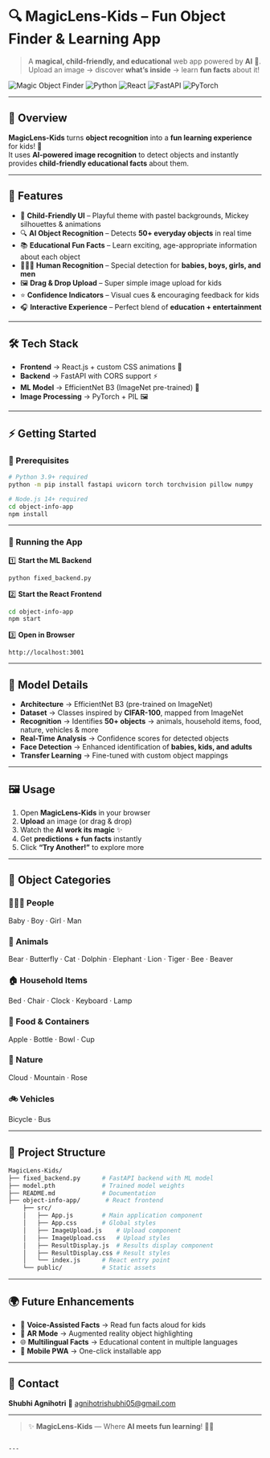

# 🔍 MagicLens-Kids – Fun Object Finder & Learning App  

> A **magical, child-friendly, and educational** web app powered by **AI** 🧠.  
Upload an image → discover **what’s inside** → learn **fun facts** about it!  

![Magic Object Finder](https://img.shields.io/badge/MagicLens-Kids-Child%20Friendly-ff69b4)
![Python](https://img.shields.io/badge/Python-3.9%2B-blue)
![React](https://img.shields.io/badge/React-18.x-61DAFB)
![FastAPI](https://img.shields.io/badge/FastAPI-0.95.1-009688)
![PyTorch](https://img.shields.io/badge/PyTorch-2.0.0-EE4C2C)

---

## 🌟 Overview  

**MagicLens-Kids** turns **object recognition** into a **fun learning experience** for kids! 🎨  
It uses **AI-powered image recognition** to detect objects and instantly provides **child-friendly educational facts** about them.  

---

## 🚀 Features  

- 🎨 **Child-Friendly UI** – Playful theme with pastel backgrounds, Mickey silhouettes & animations  
- 🔍 **AI Object Recognition** – Detects **50+ everyday objects** in real time  
- 📚 **Educational Fun Facts** – Learn exciting, age-appropriate information about each object  
- 🧑‍🤝‍🧑 **Human Recognition** – Special detection for **babies, boys, girls, and men**  
- 🖼️ **Drag & Drop Upload** – Super simple image upload for kids  
- ⭐ **Confidence Indicators** – Visual cues & encouraging feedback for kids  
- 🎧 **Interactive Experience** – Perfect blend of **education + entertainment**  

---

## 🛠️ Tech Stack  

- **Frontend** → React.js + custom CSS animations 🎨  
- **Backend** → FastAPI with CORS support ⚡  
- **ML Model** → EfficientNet B3 (ImageNet pre-trained) 🤖  
- **Image Processing** → PyTorch + PIL 🖼️  

---

## ⚡ Getting Started  

### 🔹 Prerequisites  

```bash
# Python 3.9+ required
python -m pip install fastapi uvicorn torch torchvision pillow numpy

# Node.js 14+ required
cd object-info-app
npm install
````

---

### 🔹 Running the App

1️⃣ **Start the ML Backend**

```bash
python fixed_backend.py
```

2️⃣ **Start the React Frontend**

```bash
cd object-info-app
npm start
```

3️⃣ **Open in Browser**

```
http://localhost:3001
```

---

## 🧠 Model Details

* **Architecture** → EfficientNet B3 (pre-trained on ImageNet)
* **Dataset** → Classes inspired by **CIFAR-100**, mapped from ImageNet
* **Recognition** → Identifies **50+ objects** → animals, household items, food, nature, vehicles & more
* **Real-Time Analysis** → Confidence scores for detected objects
* **Face Detection** → Enhanced identification of **babies, kids, and adults**
* **Transfer Learning** → Fine-tuned with custom object mappings

---

## 🖼️ Usage

1. Open **MagicLens-Kids** in your browser
2. **Upload** an image (or drag & drop)
3. Watch the **AI work its magic** ✨
4. Get **predictions + fun facts** instantly
5. Click **“Try Another!”** to explore more

---

## 🎯 Object Categories

### 👨‍👩‍👧 People

Baby · Boy · Girl · Man

### 🐾 Animals

Bear · Butterfly · Cat · Dolphin · Elephant · Lion · Tiger · Bee · Beaver

### 🏠 Household Items

Bed · Chair · Clock · Keyboard · Lamp

### 🍎 Food & Containers

Apple · Bottle · Bowl · Cup

### 🌿 Nature

Cloud · Mountain · Rose

### 🚲 Vehicles

Bicycle · Bus

---

## 📂 Project Structure

```bash
MagicLens-Kids/
├── fixed_backend.py      # FastAPI backend with ML model
├── model.pth             # Trained model weights
├── README.md             # Documentation
├── object-info-app/       # React frontend
    ├── src/
    │   ├── App.js        # Main application component
    │   ├── App.css       # Global styles
    │   ├── ImageUpload.js    # Upload component
    │   ├── ImageUpload.css   # Upload styles
    │   ├── ResultDisplay.js  # Results display component
    │   ├── ResultDisplay.css # Result styles
    │   └── index.js      # React entry point
    └── public/           # Static assets
```

---

## 🌍 Future Enhancements

* 🎤 **Voice-Assisted Facts** → Read fun facts aloud for kids
* 🧩 **AR Mode** → Augmented reality object highlighting
* 🌐 **Multilingual Facts** → Educational content in multiple languages
* 📱 **Mobile PWA** → One-click installable app

---


## 📩 Contact

**Shubhi Agnihotri**
📧 [agnihotrishubhi05@gmail.com](mailto:agnihotrishubhi05@gmail.com)

---

> ✨ **MagicLens-Kids** — Where **AI meets fun learning**! 🧠📸

```

---
